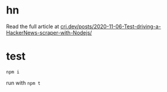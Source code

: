 # hn

Read the full article at [cri.dev/posts/2020-11-06-Test-driving-a-HackerNews-scraper-with-Nodejs/](https://cri.dev/posts/2020-11-06-Test-driving-a-HackerNews-scraper-with-Nodejs/)

# test

`npm i`

run with `npm t`